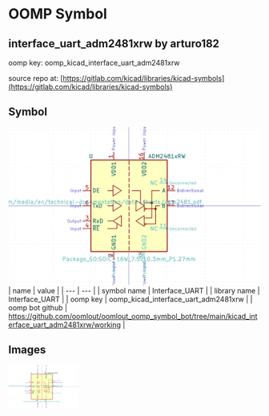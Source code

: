 # OOMP Symbol  
## interface_uart_adm2481xrw  by arturo182  
  
oomp key: oomp_kicad_interface_uart_adm2481xrw  
  
source repo at: [https://gitlab.com/kicad/libraries/kicad-symbols](https://gitlab.com/kicad/libraries/kicad-symbols)  
## Symbol  
  
[![working.png](working_600.png)](working.png)  
| name | value | 
| --- | --- | 
| symbol name | Interface_UART | 
| library name | Interface_UART | 
| oomp key | oomp_kicad_interface_uart_adm2481xrw | 
| oomp bot github | https://github.com/oomlout/oomlout_oomp_symbol_bot/tree/main/kicad_interface_uart_adm2481xrw/working | 
## Images  
  
[![working.png](working_140.png)](working.png)  
